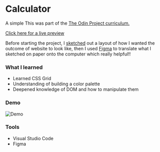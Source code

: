 # Calculator

A simple  This was part of the [The Odin Project curriculum.](https://www.theodinproject.com/paths/foundations/courses/foundations/lessons/etch-a-sketch-project)

[Click here for a live preview](https://venkasri.github.io/ETCH-A-SKETCH/)

Before starting the project, I [sketched](https://i.imgur.com/iT5wHTs.jpg) out a layout of how I wanted the outcome of website to look like, then I used [Figma](https://i.imgur.com/5SkEWOX.png) to translate what I sketched on paper onto the computer which really helpful!!

### What I learned 
- Learned CSS Grid
- Understanding of building a color palette
- Deepened knowledge of DOM and how to manipulate them

### Demo
![Demo](https://i.imgur.com/HPUymNK.gif)

### Tools
- Visual Studio Code
- Figma














